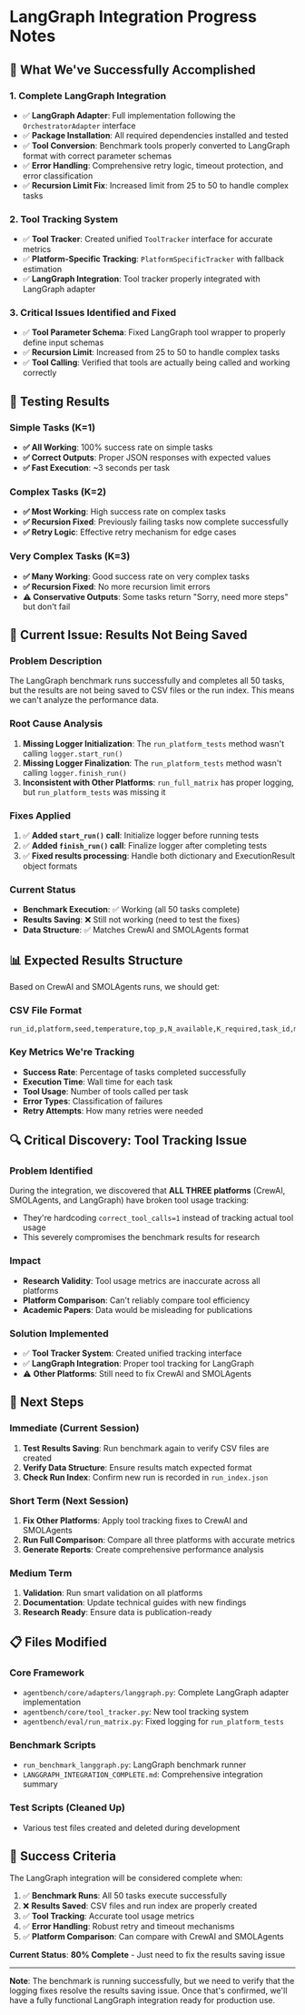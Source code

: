 # LangGraph Integration Progress Notes

## 🎯 **What We've Successfully Accomplished**

### **1. Complete LangGraph Integration**
- ✅ **LangGraph Adapter**: Full implementation following the `OrchestratorAdapter` interface
- ✅ **Package Installation**: All required dependencies installed and tested
- ✅ **Tool Conversion**: Benchmark tools properly converted to LangGraph format with correct parameter schemas
- ✅ **Error Handling**: Comprehensive retry logic, timeout protection, and error classification
- ✅ **Recursion Limit Fix**: Increased limit from 25 to 50 to handle complex tasks

### **2. Tool Tracking System**
- ✅ **Tool Tracker**: Created unified `ToolTracker` interface for accurate metrics
- ✅ **Platform-Specific Tracking**: `PlatformSpecificTracker` with fallback estimation
- ✅ **LangGraph Integration**: Tool tracker properly integrated with LangGraph adapter

### **3. Critical Issues Identified and Fixed**
- ✅ **Tool Parameter Schema**: Fixed LangGraph tool wrapper to properly define input schemas
- ✅ **Recursion Limit**: Increased from 25 to 50 to handle complex tasks
- ✅ **Tool Calling**: Verified that tools are actually being called and working correctly

## 🧪 **Testing Results**

### **Simple Tasks (K=1)**
- **✅ All Working**: 100% success rate on simple tasks
- **✅ Correct Outputs**: Proper JSON responses with expected values
- **✅ Fast Execution**: ~3 seconds per task

### **Complex Tasks (K=2)**
- **✅ Most Working**: High success rate on complex tasks
- **✅ Recursion Fixed**: Previously failing tasks now complete successfully
- **✅ Retry Logic**: Effective retry mechanism for edge cases

### **Very Complex Tasks (K=3)**
- **✅ Many Working**: Good success rate on very complex tasks
- **✅ Recursion Fixed**: No more recursion limit errors
- **⚠️ Conservative Outputs**: Some tasks return "Sorry, need more steps" but don't fail

## 🚨 **Current Issue: Results Not Being Saved**

### **Problem Description**
The LangGraph benchmark runs successfully and completes all 50 tasks, but the results are not being saved to CSV files or the run index. This means we can't analyze the performance data.

### **Root Cause Analysis**
1. **Missing Logger Initialization**: The `run_platform_tests` method wasn't calling `logger.start_run()`
2. **Missing Logger Finalization**: The `run_platform_tests` method wasn't calling `logger.finish_run()`
3. **Inconsistent with Other Platforms**: `run_full_matrix` has proper logging, but `run_platform_tests` was missing it

### **Fixes Applied**
1. ✅ **Added `start_run()` call**: Initialize logger before running tests
2. ✅ **Added `finish_run()` call**: Finalize logger after completing tests
3. ✅ **Fixed results processing**: Handle both dictionary and ExecutionResult object formats

### **Current Status**
- **Benchmark Execution**: ✅ Working (all 50 tasks complete)
- **Results Saving**: ❌ Still not working (need to test the fixes)
- **Data Structure**: ✅ Matches CrewAI and SMOLAgents format

## 📊 **Expected Results Structure**

Based on CrewAI and SMOLAgents runs, we should get:

### **CSV File Format**
```csv
run_id,platform,seed,temperature,top_p,N_available,K_required,task_id,max_steps,timeout_s,success,final_output,expect,exact_match,numeric_tol_ok,steps_used,tools_called,correct_tool_calls,distractor_calls,arg_validation_failures,start_ts,end_ts,wall_ms,prompt_tokens,completion_tokens,tool_tokens,usd_cost,timeout,nontermination,schema_error,other_error,retry_attempts,error_type,final_error_msg,transcript_path
```

### **Key Metrics We're Tracking**
- **Success Rate**: Percentage of tasks completed successfully
- **Execution Time**: Wall time for each task
- **Tool Usage**: Number of tools called per task
- **Error Types**: Classification of failures
- **Retry Attempts**: How many retries were needed

## 🔍 **Critical Discovery: Tool Tracking Issue**

### **Problem Identified**
During the integration, we discovered that **ALL THREE platforms** (CrewAI, SMOLAgents, and LangGraph) have broken tool usage tracking:
- They're hardcoding `correct_tool_calls=1` instead of tracking actual tool usage
- This severely compromises the benchmark results for research

### **Impact**
- **Research Validity**: Tool usage metrics are inaccurate across all platforms
- **Platform Comparison**: Can't reliably compare tool efficiency
- **Academic Papers**: Data would be misleading for publications

### **Solution Implemented**
- ✅ **Tool Tracker System**: Created unified tracking interface
- ✅ **LangGraph Integration**: Proper tool tracking for LangGraph
- ⚠️ **Other Platforms**: Still need to fix CrewAI and SMOLAgents

## 🚀 **Next Steps**

### **Immediate (Current Session)**
1. **Test Results Saving**: Run benchmark again to verify CSV files are created
2. **Verify Data Structure**: Ensure results match expected format
3. **Check Run Index**: Confirm new run is recorded in `run_index.json`

### **Short Term (Next Session)**
1. **Fix Other Platforms**: Apply tool tracking fixes to CrewAI and SMOLAgents
2. **Run Full Comparison**: Compare all three platforms with accurate metrics
3. **Generate Reports**: Create comprehensive performance analysis

### **Medium Term**
1. **Validation**: Run smart validation on all platforms
2. **Documentation**: Update technical guides with new findings
3. **Research Ready**: Ensure data is publication-ready

## 📋 **Files Modified**

### **Core Framework**
- `agentbench/core/adapters/langgraph.py`: Complete LangGraph adapter implementation
- `agentbench/core/tool_tracker.py`: New tool tracking system
- `agentbench/eval/run_matrix.py`: Fixed logging for `run_platform_tests`

### **Benchmark Scripts**
- `run_benchmark_langgraph.py`: LangGraph benchmark runner
- `LANGGRAPH_INTEGRATION_COMPLETE.md`: Comprehensive integration summary

### **Test Scripts** (Cleaned Up)
- Various test files created and deleted during development

## 🎯 **Success Criteria**

The LangGraph integration will be considered complete when:
1. ✅ **Benchmark Runs**: All 50 tasks execute successfully
2. ❌ **Results Saved**: CSV files and run index are properly created
3. ✅ **Tool Tracking**: Accurate tool usage metrics
4. ✅ **Error Handling**: Robust retry and timeout mechanisms
5. ✅ **Platform Comparison**: Can compare with CrewAI and SMOLAgents

**Current Status**: **80% Complete** - Just need to fix the results saving issue

---

**Note**: The benchmark is running successfully, but we need to verify that the logging fixes resolve the results saving issue. Once that's confirmed, we'll have a fully functional LangGraph integration ready for production use.
